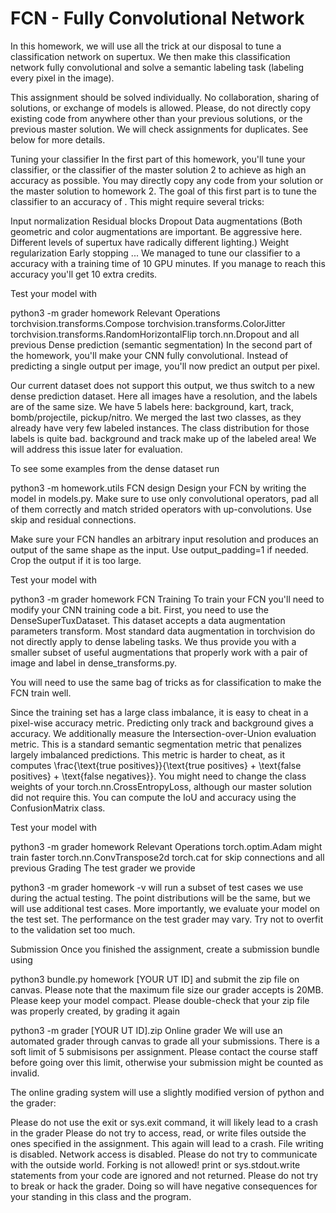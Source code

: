 # FCN - Fully Convolutional Network

In this homework, we will use all the trick at our disposal to tune a classification network on supertux. We then make this classification network fully convolutional and solve a semantic labeling task (labeling every pixel in the image).

This assignment should be solved individually. No collaboration, sharing of solutions, or exchange of models is allowed. Please, do not directly copy existing code from anywhere other than your previous solutions, or the previous master solution. We will check assignments for duplicates. See below for more details.

Tuning your classifier
In the first part of this homework, you'll tune your classifier, or the classifier of the master solution 2 to achieve as high an accuracy as possible. You may directly copy any code from your solution or the master solution to homework 2. The goal of this first part is to tune the classifier to an accuracy of . This might require several tricks:

Input normalization
Residual blocks
Dropout
Data augmentations (Both geometric and color augmentations are important. Be aggressive here. Different levels of supertux have radically different lighting.)
Weight regularization
Early stopping
...
We managed to tune our classifier to a  accuracy with a training time of 10 GPU minutes. If you manage to reach this accuracy you'll get 10 extra credits.

Test your model with

python3 -m grader homework
Relevant Operations
torchvision.transforms.Compose
torchvision.transforms.ColorJitter
torchvision.transforms.RandomHorizontalFlip
torch.nn.Dropout
and all previous
Dense prediction (semantic segmentation)
In the second part of the homework, you'll make your CNN fully convolutional. Instead of predicting a single output per image, you'll now predict an output per pixel.

Our current dataset does not support this output, we thus switch to a new dense prediction dataset. Here all images have a  resolution, and the labels are of the same size. We have 5 labels here: background, kart, track, bomb/projectile, pickup/nitro. We merged the last two classes, as they already have very few labeled instances. The class distribution for those labels is quite bad. background and track make up  of the labeled area! We will address this issue later for evaluation.

To see some examples from the dense dataset run

python3 -m homework.utils
FCN design
Design your FCN by writing the model in models.py. Make sure to use only convolutional operators, pad all of them correctly and match strided operators with up-convolutions. Use skip and residual connections.

Make sure your FCN handles an arbitrary input resolution and produces an output of the same shape as the input. Use output_padding=1 if needed. Crop the output if it is too large.

Test your model with

python3 -m grader homework
FCN Training
To train your FCN you'll need to modify your CNN training code a bit. First, you need to use the DenseSuperTuxDataset. This dataset accepts a data augmentation parameters transform. Most standard data augmentation in torchvision do not directly apply to dense labeling tasks. We thus provide you with a smaller subset of useful augmentations that properly work with a pair of image and label in dense_transforms.py.

You will need to use the same bag of tricks as for classification to make the FCN train well.

Since the training set has a large class imbalance, it is easy to cheat in a pixel-wise accuracy metric. Predicting only track and background gives a  accuracy. We additionally measure the Intersection-over-Union evaluation metric. This is a standard semantic segmentation metric that penalizes largely imbalanced predictions. This metric is harder to cheat, as it computes  \frac{\text{true positives}}{\text{true positives} + \text{false positives} + \text{false negatives}}.  You might need to change the class weights of your torch.nn.CrossEntropyLoss, although our master solution did not require this. You can compute the IoU and accuracy using the ConfusionMatrix class.

Test your model with

python3 -m grader homework
Relevant Operations
torch.optim.Adam might train faster
torch.nn.ConvTranspose2d
torch.cat for skip connections
and all previous
Grading
The test grader we provide

python3 -m grader homework -v
will run a subset of test cases we use during the actual testing. The point distributions will be the same, but we will use additional test cases. More importantly, we evaluate your model on the test set. The performance on the test grader may vary. Try not to overfit to the validation set too much.

Submission
Once you finished the assignment, create a submission bundle using

python3 bundle.py homework [YOUR UT ID]
and submit the zip file on canvas. Please note that the maximum file size our grader accepts is 20MB. Please keep your model compact. Please double-check that your zip file was properly created, by grading it again

python3 -m grader [YOUR UT ID].zip
Online grader
We will use an automated grader through canvas to grade all your submissions. There is a soft limit of 5 submisisons per assignment. Please contact the course staff before going over this limit, otherwise your submission might be counted as invalid.

The online grading system will use a slightly modified version of python and the grader:

Please do not use the exit or sys.exit command, it will likely lead to a crash in the grader
Please do not try to access, read, or write files outside the ones specified in the assignment. This again will lead to a crash. File writing is disabled.
Network access is disabled. Please do not try to communicate with the outside world.
Forking is not allowed!
print or sys.stdout.write statements from your code are ignored and not returned.
Please do not try to break or hack the grader. Doing so will have negative consequences for your standing in this class and the program.
